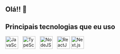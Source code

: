 ## Olá!! 👋



## Principais tecnologias que eu uso

<div style="display; flex; ">
  <img src="https://github.com/user-attachments/assets/9d044417-2479-4ac1-8f98-0e89226622b2" height="40px" width="40px" alt="JavaScript" style="margin-right: 10px;" />
  <img src="https://github.com/user-attachments/assets/eac235ce-6f8c-426d-9702-2851b8d00bf9" heigth="40px" width="40px" alt="TypeScript" style="margin-right: 10px;" />
  <img src="https://github.com/user-attachments/assets/643824fe-4c6c-480f-a708-4a30bb64d728" heigth="40px" width="40px" alt="NodeJS" style="margin-right: 10px;" />
  <img src="https://github.com/user-attachments/assets/3d748cb0-e35d-46a7-8b5a-8abeb4c439c9" heigth="40px" width="40px" alt="ReactJS" />
  <img src="github.com/nextjs.png" alt="Next.js" width="40" height="40" />


</div>

<!--
**CristofyMeiru/CristofyMeiru** is a ✨ _special_ ✨ repository because its `README.md` (this file) appears on your GitHub profile.

Here are some ideas to get you started:

- 🔭 I’m currently working on ...
- 🌱 I’m currently learning ...
- 👯 I’m looking to collaborate on ...
- 🤔 I’m looking for help with ...
- 💬 Ask me about ...
- 📫 How to reach me: ...
- 😄 Pronouns: ...
- ⚡ Fun fact: ...
-->
